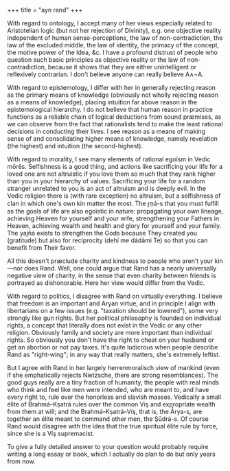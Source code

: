 +++
title = "ayn rand"
+++

With regard to ontology, I accept many of her views especially related to Aristotelian logic (but not her rejection of Divinity), e.g. one objective reality independent of human sense-perceptions, the law of non-contradiction, the law of the excluded middle, the law of identity, the primacy of the concept, the motive power of the Idea, &c.  I have a profound distrust of people who question such basic principles as objective reality or the law of non-contradiction, because it shows that they are either unintelligent or reflexively contrarian.  I don't believe anyone can really believe A∧¬A.

With regard to epistemology, I differ with her in generally rejecting reason as the primary means of knowledge (obviously not wholly rejecting reason as a means of knowledge), placing intuition far above reason in the epistemological hierarchy.  I do not believe that human reason in practice functions as a reliable chain of logical deductions from sound præmises, as we can observe from the fact that rationalists tend to make the least rational decisions in conducting their lives.  I see reason as a means of making sense of and consolidating higher means of knowledge, namely revelation (the highest) and intuition (the second-highest).

With regard to morality, I see many elements of rational egoïsm in Vedic mōrēs.  Selfishness is a good thing, and actions like sacrificing your life for a loved one are not altruistic if you love them so much that they rank higher than you in your hierarchy of values.  Sacrificing your life for a random stranger unrelated to you is an act of altruism and is deeply evil.  In the Vedic religion there is (with rare exception) no altruism, but a selfishness of clan in which one's own kin matter the most.  The r̥ṇá-s that you must fulfill as the goals of life are also egoïstic in nature: propagating your own lineage, achieving Heaven for yourself and your wife, strengthening your Fathers in Heaven, achieving wealth and health and glory for yourself and your family.  The yajñá exists to strengthen the Gods because They created you (gratitude) but also for reciprocity (dehí me dádāmi Te) so that you can benefit from Their favor.

All this doesn't præclude charity and kindness to people who aren't your kin—nor does Rand.  Well, one could argue that Rand has a nearly universally negative view of charity, in the sense that even charity between friends is portrayed as dishonorable.  Here her view would differ from the Vedic.

With regard to politics, I disagree with Rand on virtually everything.  I believe that freedom is an important and Aryan virtue, and in principle I align with libertarians on a few issues (e.g. "taxation should be lowered"), some very strongly like gun rights.  But her political philosophy is founded on individual rights, a concept that literally does not exist in the Vedic or any other religion.  Obviously family and society are more important than individual rights.  So obviously you don't have the right to cheat on your husband or get an abortion or not pay taxes.  It's quite ludicrous when people describe Rand as "right-wing"; in any way that really matters, she's extremely leftist.

But I agree with Rand in her largely herrenmoralisch view of mankind (even if she emphatically rejects Nietzsche, there are strong resemblances).  The good guys really are a tiny fraction of humanity, the people with real minds who think and feel like men were intended, who are meant to, and have every right to, rule over the honorless and slavish masses.  Vedically a small élite of Brahmá–Kṣatrá rules over the common Víş and expropriate wealth from them at will; and the Brahmá–Kṣatrá–Víş, that is, the Ā́rya-s, are together an élite meant to command other men, the Şūdrá-s.  Of course Rand would disagree with the idea that the true spiritual élite rule by force, since she is a Víş supremacist.

To give a fully detailed answer to your question would probably require writing a long essay or book, which I actually do plan to do but only years from now.